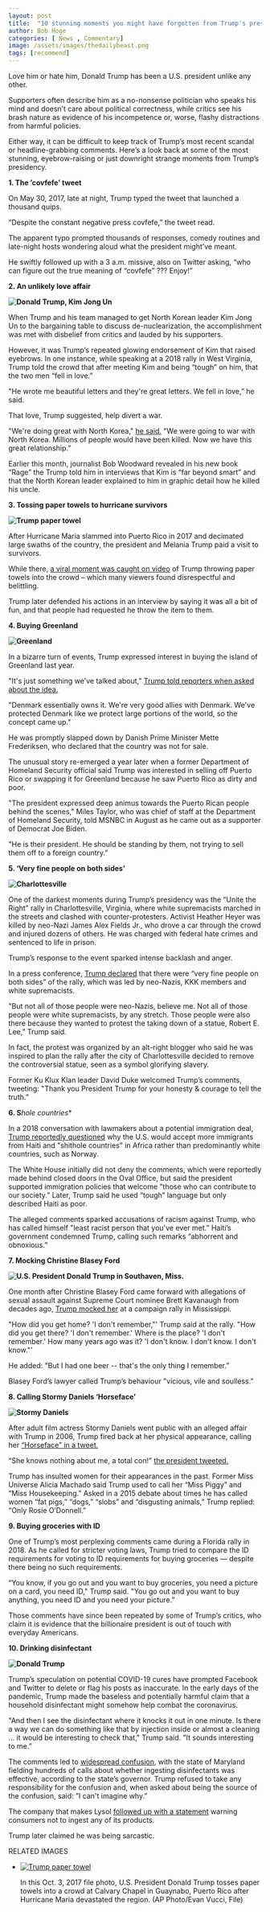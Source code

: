 ```yaml
---
layout: post
title:  "10 stunning moments you might have forgotten from Trump's presidency"
author: Bob Hoge
categories: [ News , Commentary]
image: /assets/images/thedailybeast.png
tags: [recommend]
---
```


Love him or hate him, Donald Trump has been a U.S. president unlike any other.

Supporters often describe him as a no-nonsense politician who speaks his mind and doesn’t care about political correctness, while critics see his brash nature as evidence of his incompetence or, worse, flashy distractions from harmful policies.

Either way, it can be difficult to keep track of Trump’s most recent scandal or headline-grabbing comments. Here’s a look back at some of the most stunning, eyebrow-raising or just downright strange moments from Trump’s presidency.

**1. The ’covfefe’ tweet**

On May 30, 2017, late at night, Trump typed the tweet that launched a thousand quips.

“Despite the constant negative press covfefe,” the tweet read.

The apparent typo prompted thousands of responses, comedy routines and late-night hosts wondering aloud what the president might’ve meant.

He swiftly followed up with a 3 a.m. missive, also on Twitter asking, “who can figure out the true meaning of “covfefe” ??? Enjoy!”

**2. An unlikely love affair**

**![Donald Trump, Kim Jong Un](https://www.ctvnews.ca/polopoly_fs/1.4690257!/httpImage/image.jpg_gen/derivatives/landscape_620/image.jpg)**

When Trump and his team managed to get North Korean leader Kim Jong Un to the bargaining table to discuss de-nuclearization, the accomplishment was met with disbelief from critics and lauded by his supporters.

However, it was Trump’s repeated glowing endorsement of Kim that raised eyebrows. In one instance, while speaking at a 2018 rally in West Virginia, Trump told the crowd that after meeting Kim and being “tough” on him, that the two men “fell in love.”

"He wrote me beautiful letters and they're great letters. We fell in love,” he said.

That love, Trump suggested, help divert a war.

"We're doing great with North Korea,"  [he said.](https://www.ctvnews.ca/world/trump-says-he-and-kim-fell-in-love-after-exchanging-letters-1.4115287)  "We were going to war with North Korea. Millions of people would have been killed. Now we have this great relationship.”

Earlier this month, journalist Bob Woodward revealed in his new book “Rage” the Trump told him in interviews that Kim is “far beyond smart” and that the North Korean leader explained to him in graphic detail how he killed his uncle.

**3. Tossing paper towels to hurricane survivors**

**![Trump paper towel](https://www.ctvnews.ca/polopoly_fs/1.5100525!/httpImage/image.jpg_gen/derivatives/landscape_960/image.jpg)**

After Hurricane Maria slammed into Puerto Rico in 2017 and decimated large swaths of the country, the president and Melania Trump paid a visit to survivors.

While there,  [a viral moment was caught on video](https://www.ctvnews.ca/world/trump-sees-miracle-puerto-rico-survival-ignores-critics-1.3616512)  of Trump throwing paper towels into the crowd – which many viewers found disrespectful and belittling.

Trump later defended his actions in an interview by saying it was all a bit of fun, and that people had requested he throw the item to them.

**4. Buying Greenland**

**![Greenland](https://www.ctvnews.ca/polopoly_fs/1.4908209!/httpImage/image.jpg_gen/derivatives/landscape_620/image.jpg)**

In a bizarre turn of events, Trump expressed interest in buying the island of Greenland last year.

"It's just something we've talked about,"  [Trump told reporters when asked about the idea.](https://www.ctvnews.ca/world/trump-says-buying-greenland-a-large-real-estate-deal-1.4554928)

"Denmark essentially owns it. We're very good allies with Denmark. We've protected Denmark like we protect large portions of the world, so the concept came up."

He was promptly slapped down by Danish Prime Minister Mette Frederiksen, who declared that the country was not for sale.

The unusual story re-emerged a year later when a former Department of Homeland Security official said Trump was interested in selling off Puerto Rico or swapping it for Greenland because he saw Puerto Rico as dirty and poor.

"The president expressed deep animus towards the Puerto Rican people behind the scenes," Miles Taylor, who was chief of staff at the Department of Homeland Security, told MSNBC in August as he came out as a supporter of Democrat Joe Biden.

"He is their president. He should be standing by them, not trying to sell them off to a foreign country."

**5. ‘Very fine people on both sides’**

**![Charlottesville](https://www.ctvnews.ca/polopoly_fs/1.4354577!/httpImage/image.jpg_gen/derivatives/landscape_620/image.jpg)**

One of the darkest moments during Trump’s presidency was the “Unite the Right” rally in Charlottesville, Virginia, where white supremacists marched in the streets and clashed with counter-protesters. Activist Heather Heyer was killed by neo-Nazi James Alex Fields Jr., who drove a car through the crowd and injured dozens of others. He was charged with federal hate crimes and sentenced to life in prison.

Trump’s response to the event sparked intense backlash and anger.

In a press conference, [Trump declared](https://www.ctvnews.ca/world/defiant-trump-renews-criticism-of-both-sides-in-protest-1.3547150)  that there were “very fine people on both sides” of the rally, which was led by neo-Nazis, KKK members and white supremacists.

"But not all of those people were neo-Nazis, believe me. Not all of those people were white supremacists, by any stretch. Those people were also there because they wanted to protest the taking down of a statue, Robert E. Lee,” Trump said.

In fact, the protest was organized by an alt-right blogger who said he was inspired to plan the rally after the city of Charlottesville decided to remove the controversial statue, seen as a symbol glorifying slavery.

Former Ku Klux Klan leader David Duke welcomed Trump’s comments, tweeting: "Thank you President Trump for your honesty & courage to tell the truth.”

**6. S***hole countries**

In a 2018 conversation with lawmakers about a potential immigration deal,  [Trump reportedly questioned](https://www.ctvnews.ca/world/trump-asks-why-u-s-accepting-immigrants-from-s-thole-countries-1.3755777)  why the U.S. would accept more immigrants from Haiti and "shithole countries" in Africa rather than predominantly white countries, such as Norway.

The White House initially did not deny the comments, which were reportedly made behind closed doors in the Oval Office, but said the president supported immigration policies that welcome "those who can contribute to our society.” Later, Trump said he used “tough” language but only described Haiti as poor.

The alleged comments sparked accusations of racism against Trump, who has called himself "least racist person that you've ever met.” Haiti’s government condemned Trump, calling such remarks “abhorrent and obnoxious.”

**7. Mocking Christine Blasey Ford**

**![U.S. President Donald Trump in Southaven, Miss.](https://www.ctvnews.ca/polopoly_fs/1.4119171!/httpImage/image.jpg_gen/derivatives/landscape_960/image.jpg)**

One month after Christine Blasey Ford came forward with allegations of sexual assault against Supreme Court nominee Brett Kavanaugh from decades ago,  [Trump mocked her](https://www.ctvnews.ca/world/trump-mocks-kavanaugh-accuser-he-had-called-credible-witness-1.4119170)  at a campaign rally in Mississippi.

"How did you get home? 'I don't remember,"' Trump said at the rally. "How did you get there? 'I don't remember.' Where is the place? 'I don't remember.' How many years ago was it? 'I don't know. I don't know. I don't know."'

He added: "But I had one beer -- that's the only thing I remember.”

Blasey Ford’s lawyer called Trump’s behaviour "vicious, vile and soulless.”

**8. Calling Stormy Daniels ‘Horseface’**

**![Stormy Daniels](https://www.ctvnews.ca/polopoly_fs/1.4136509!/httpImage/image.jpg_gen/derivatives/landscape_620/image.jpg)**

After adult film actress Stormy Daniels went public with an alleged affair with Trump in 2006, Trump fired back at her physical appearance, calling her  [“Horseface” in a tweet.](https://www.ctvnews.ca/world/trump-attacks-porn-actress-stormy-daniels-as-horseface-1.4136305)

“She knows nothing about me, a total con!” [the president tweeted.](https://twitter.com/realDonaldTrump/status/1052213711295930368)

Trump has insulted women for their appearances in the past. Former Miss Universe Alicia Machado said Trump used to call her “Miss Piggy” and “Miss Housekeeping.” Asked in a 2015 debate about times he has called women “fat pigs,” “dogs,” “slobs” and “disgusting animals,” Trump replied: “Only Rosie O’Donnell.”

**9. Buying groceries with ID**

One of Trump’s most perplexing comments came during a Florida rally in 2018. As he called for stricter voting laws, Trump tried to compare the ID requirements for voting to ID requirements for buying groceries — despite there being no such requirements.

“You know, if you go out and you want to buy groceries, you need a picture on a card, you need ID," Trump said. "You go out and you want to buy anything, you need ID and you need your picture.”

Those comments have since been repeated by some of Trump’s critics, who claim it is evidence that the billionaire president is out of touch with everyday Americans.

**10. Drinking disinfectant**

**![Donald Trump](https://www.ctvnews.ca/polopoly_fs/1.4914855!/httpImage/image.jpg_gen/derivatives/landscape_960/image.jpg)**

Trump’s speculation on potential COVID-19 cures have prompted Facebook and Twitter to delete or flag his posts as inaccurate. In the early days of the pandemic, Trump made the baseless and potentially harmful claim that a household disinfectant might somehow help combat the coronavirus.

"And then I see the disinfectant where it knocks it out in one minute. Is there a way we can do something like that by injection inside or almost a cleaning ... it would be interesting to check that," Trump said. "It sounds interesting to me.”

The comments led to  [widespread confusion,](https://www.ctvnews.ca/world/trump-said-he-takes-no-responsibility-for-any-spike-in-people-using-disinfectants-improperly-1.4914851)  with the state of Maryland fielding hundreds of calls about whether ingesting disinfectants was effective, according to the state’s governor. Trump refused to take any responsibility for the confusion and, when asked about being the source of the confusion, said: ”I can't imagine why.”

The company that makes Lysol  [followed up with a statement](https://www.ctvnews.ca/mobile/health/coronavirus/lysol-maker-urges-people-not-to-inject-disinfectants-after-trump-claims-1.4909966?cache=/5-things-to-know-for-tuesday-november-26-2019-1.4702572?contactForm=true)  warning consumers not to ingest any of its products.

Trump later claimed he was being sarcastic.

RELATED IMAGES

[](https://www.ctvnews.ca/world/america-votes/10-stunning-moments-you-might-have-forgotten-from-trump-s-presidency-1.5100517#)

-   [![Trump paper towel](https://www.ctvnews.ca/polopoly_fs/1.5100525.1599792079!/httpImage/image.jpg_gen/derivatives/landscape_960/image.jpg "Trump paper towel")](https://www.ctvnews.ca/polopoly_fs/1.5100525.1599792079!/httpImage/image.jpg_gen/derivatives/landscape_960/image.jpg "Trump paper towel")
    
    In this Oct. 3, 2017 file photo, U.S. President Donald Trump tosses paper towels into a crowd at Calvary Chapel in Guaynabo, Puerto Rico after Hurricane Maria devastated the region. (AP Photo/Evan Vucci, File)
<!--stackedit_data:
eyJoaXN0b3J5IjpbNzk2ODEzMDY2XX0=
-->